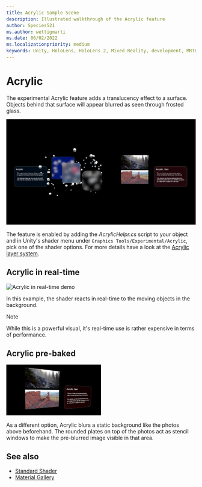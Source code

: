 ```yaml
---
title: Acrylic Sample Scene
description: Illustrated walkthrough of the Acrylic feature
author: Species521
ms.author: wettigmarti
ms.date: 06/02/2022
ms.localizationpriority: medium
keywords: Unity, HoloLens, HoloLens 2, Mixed Reality, development, MRTK, Graphics Tools, MRGT, MR Graphics Tools, Standard Shader, Animation
---
```


# Acrylic

The experimental Acrylic feature adds a translucency effect to a surface.
Objects behind that surface will appear blurred as seen through frosted glass.


![Acrylic Sample scene](images/SampleScenes/Acrylic_01.jpg)


The feature is enabled by adding the _AcrylicHelpr.cs_ script to your object and in Unity's shader menu under `Graphics Tools/Experimental/Acrylic`, pick one of the shader options.
For more details have a look at the [Acrylic layer system](acrylic.md).

## Acrylic in real-time

<img src="images/SampleScenes/Acrylic_sample_01.gif" width="50%" height="50%" alt="Acrylic in real-time demo">

In this example, the shader reacts in real-time to the moving objects in the background.
> [!NOTE]
> While this is a powerful visual, it's real-time use is rather expensive in terms of performance.

## Acrylic pre-baked

<img src="images/SampleScenes/acrylic_sample_02.jpg" width="50%" height="50%" alt="Acrylic Pre-baked demo">


As a different option, Acrylic blurs a static background like the photos above beforehand.
The rounded plates on top of the photos act as stencil windows to make the pre-blurred image visible in that area.


## See also

* [Standard Shader](https://github.com/Species521/mixed-reality-pr_mawettig/blob/graphics-tools-docs/mrtk-unity/mrtk3-graphicstools/features/standard-shader.md)
* [Material Gallery](https://github.com/Species521/mixed-reality-pr_mawettig/blob/graphics-tools-docs/mrtk-unity/mrtk3-graphicstools/features/samples/material-gallery.md)

